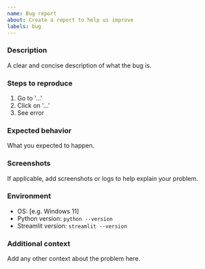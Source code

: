 ```yaml
---
name: Bug report
about: Create a report to help us improve
labels: bug
---
```


### Description
A clear and concise description of what the bug is.

### Steps to reproduce
1. Go to '...'
2. Click on '...'
3. See error

### Expected behavior
What you expected to happen.

### Screenshots
If applicable, add screenshots or logs to help explain your problem.

### Environment
- OS: [e.g. Windows 11]
- Python version: `python --version`
- Streamlit version: `streamlit --version`

### Additional context
Add any other context about the problem here.


